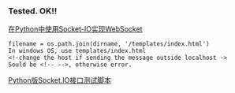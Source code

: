 ### Tested. OK!!   
[在Python中使用Socket-IO实现WebSocket](https://blog.csdn.net/cumubi7552/article/details/107801163)   
```
filename = os.path.join(dirname, '/templates/index.html')
In windows OS, use templates/index.html
<!-change the host if sending the message outside localhost ->
Sould be <!-- -->, otherwise error.
```
[Python版Socket.IO接口测试脚本](https://cloud.tencent.com/developer/article/1760351)  
